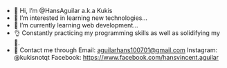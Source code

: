- 👋 Hi, I’m @HansAguilar a.k.a Kukis
- 👀 I’m interested in learning new technologies...
- 🌱 I’m currently learning web development...
- 👌 Constantly practicing my programming skills as well as solidifying my 🧠.
- 💬 Contact me through
     Email: aguilarhans100701@gmail.com
     Instagram: @kukisnotqt
     Facebook: https://www.facebook.com/hansvincent.aguilar
     
<!---
HansAguilar/HansAguilar is a ✨ special ✨ repository because its `README.md` (this file) appears on your GitHub profile.
You can click the Preview link to take a look at your changes.
--->
